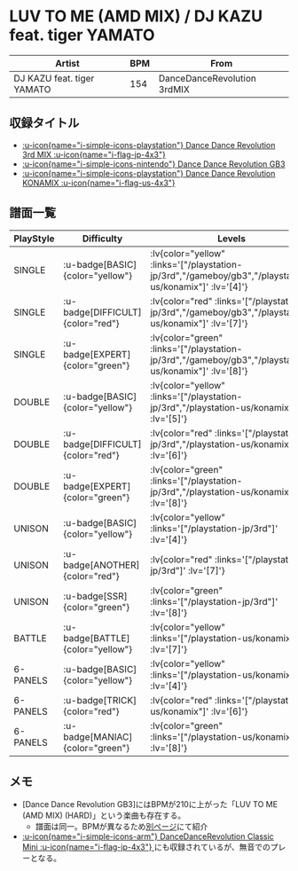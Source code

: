 # LUV TO ME (AMD MIX) / DJ KAZU feat. tiger YAMATO

|Artist|BPM|From|
|------|---|----|
|DJ KAZU feat. tiger YAMATO|154|DanceDanceRevolution 3rdMIX|

## 収録タイトル

- [ :u-icon{name="i-simple-icons-playstation"} Dance Dance Revolution 3rd MIX :u-icon{name="i-flag-jp-4x3"} ](/playstation-jp/3rd)
- [ :u-icon{name="i-simple-icons-nintendo"} Dance Dance Revolution GB3](/gameboy/gb3)
- [ :u-icon{name="i-simple-icons-playstation"} Dance Dance Revolution KONAMIX :u-icon{name="i-flag-us-4x3"} ](/playstation-us/konamix)

## 譜面一覧

|PlayStyle|Difficulty|Levels|Notes|Movie|
|---------|----------|------|-----|-----|
|SINGLE| :u-badge[BASIC]{color="yellow"} | :lv{color="yellow" :links='["/playstation-jp/3rd","/gameboy/gb3","/playstation-us/konamix"]' :lv='[4]'} |203/0||
|SINGLE| :u-badge[DIFFICULT]{color="red"} | :lv{color="red" :links='["/playstation-jp/3rd","/gameboy/gb3","/playstation-us/konamix"]' :lv='[7]'} |270/0||
|SINGLE| :u-badge[EXPERT]{color="green"} | :lv{color="green" :links='["/playstation-jp/3rd","/gameboy/gb3","/playstation-us/konamix"]' :lv='[8]'} |353/0||
|DOUBLE| :u-badge[BASIC]{color="yellow"} | :lv{color="yellow" :links='["/playstation-jp/3rd","/playstation-us/konamix"]' :lv='[5]'} |217/0||
|DOUBLE| :u-badge[DIFFICULT]{color="red"} | :lv{color="red" :links='["/playstation-jp/3rd","/playstation-us/konamix"]' :lv='[6]'} |228/0||
|DOUBLE| :u-badge[EXPERT]{color="green"} | :lv{color="green" :links='["/playstation-jp/3rd","/playstation-us/konamix"]' :lv='[8]'} |352/0||
|UNISON| :u-badge[BASIC]{color="yellow"} | :lv{color="yellow" :links='["/playstation-jp/3rd"]' :lv='[4]'} |||
|UNISON| :u-badge[ANOTHER]{color="red"} | :lv{color="red" :links='["/playstation-jp/3rd"]' :lv='[7]'} |||
|UNISON| :u-badge[SSR]{color="green"} | :lv{color="green" :links='["/playstation-jp/3rd"]' :lv='[8]'} |||
|BATTLE| :u-badge[BATTLE]{color="yellow"} | :lv{color="yellow" :links='["/playstation-us/konamix"]' :lv='[7]'} |||
|6-PANELS| :u-badge[BASIC]{color="yellow"} | :lv{color="yellow" :links='["/playstation-us/konamix"]' :lv='[4]'} |175/0||
|6-PANELS| :u-badge[TRICK]{color="red"} | :lv{color="red" :links='["/playstation-us/konamix"]' :lv='[6]'} |214/0||
|6-PANELS| :u-badge[MANIAC]{color="green"} | :lv{color="green" :links='["/playstation-us/konamix"]' :lv='[8]'} |351/0||

## メモ

- [Dance Dance Revolution GB3]にはBPMが210に上がった「LUV TO ME (AMD MIX) (HARD)」という楽曲も存在する。
  - 譜面は同一。BPMが異なるため[別ページ](/gameboy/gb3/luv-to-me-amd-hard)にて紹介
- [ :u-icon{name="i-simple-icons-arm"} DanceDanceRevolution Classic Mini :u-icon{name="i-flag-jp-4x3"} ](/other/classic-mini)にも収録されているが、無音でのプレーとなる。
